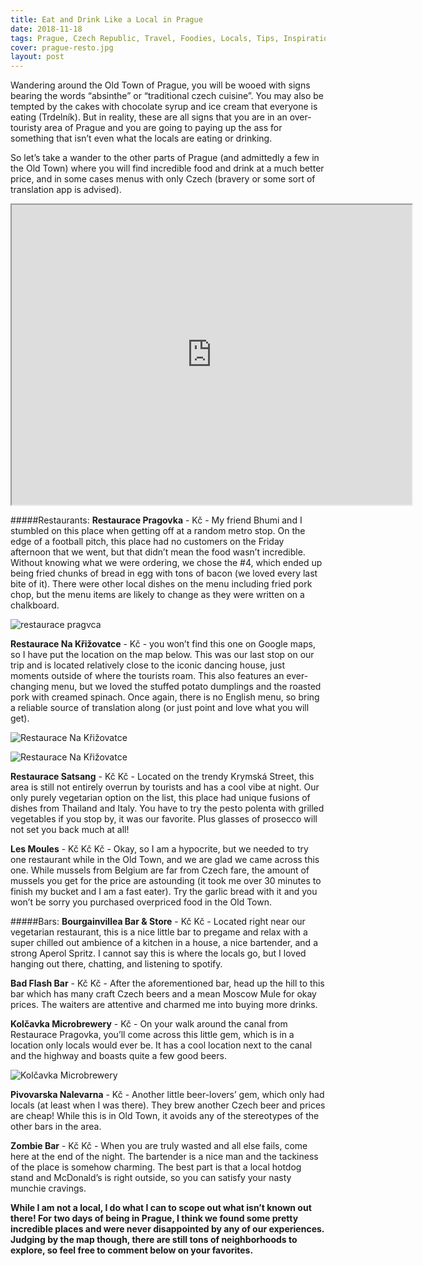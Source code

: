 ```yaml
---
title: Eat and Drink Like a Local in Prague
date: 2018-11-18
tags: Prague, Czech Republic, Travel, Foodies, Locals, Tips, Inspiration
cover: prague-resto.jpg
layout: post
---
```


Wandering around the Old Town of Prague, you will be wooed with signs bearing the words “absinthe” or “traditional czech cuisine”. You may also be tempted by the cakes with chocolate syrup and ice cream that everyone is eating (Trdelník). But in reality, these are all signs that you are in an over-touristy area of Prague and you are going to paying up the ass for something that isn’t even what the locals are eating or drinking.

So let’s take a wander to the other parts of Prague (and admittedly a few in the Old Town) where you will find incredible food and drink at a much better price, and in some cases menus with only Czech (bravery or some sort of translation app is advised).

<iframe src="https://www.google.com/maps/d/u/0/embed?mid=1rgzrQA2FL-bQk9ExLvz5Uqo9eKSDgYVc" width="640" height="480" class="google-map"></iframe>

#####Restaurants:
**Restaurace Pragovka** - Kč - My friend Bhumi and I stumbled on this place when getting off at a random metro stop. On the edge of a football pitch, this place had no customers on the Friday afternoon that we went, but that didn’t mean the food wasn’t incredible. Without knowing what we were ordering, we chose the #4, which ended up being fried chunks of bread in egg with tons of bacon (we loved every last bite of it). There were other local dishes on the menu including fried pork chop, but the menu items are likely to change as they were written on a chalkboard.

![restaurace pragvca](https://res.cloudinary.com/dofuzeof4/image/upload/v1542557930/The%20Hopeless%20Roamantic/Prague/restaurace-pragvca.png)

**Restaurace Na Křižovatce** - Kč - you won’t find this one on Google maps, so I have put the location on the map below. This was our last stop on our trip and is located relatively close to the iconic dancing house, just moments outside of where the tourists roam. This also features an ever-changing menu, but we loved the stuffed potato dumplings and the roasted pork with creamed spinach. Once again, there is no English menu, so bring a reliable source of translation along (or just point and love what you will get).

![Restaurace Na Křižovatce](https://res.cloudinary.com/dofuzeof4/image/upload/v1542557929/The%20Hopeless%20Roamantic/Prague/resto-prague.png)

![Restaurace Na Křižovatce](https://res.cloudinary.com/dofuzeof4/image/upload/v1542557953/The%20Hopeless%20Roamantic/Prague/Screen_Shot_2018-11-18_at_5.12.29_PM.png)

**Restaurace Satsang** - Kč Kč  - Located on the trendy Krymská Street, this area is still not entirely overrun by tourists and has a cool vibe at night. Our only purely vegetarian option on the list, this place had unique fusions of dishes from Thailand and Italy. You have to try the pesto polenta with grilled vegetables if you stop by, it was our favorite. Plus glasses of prosecco will not  set you back much at all!

**Les Moules** - Kč Kč Kč - Okay, so I am a hypocrite, but we needed to try one restaurant while in the Old Town, and we are glad we came across this one. While mussels from Belgium are far from Czech fare, the amount of mussels you get for the price are astounding (it took me over 30 minutes to finish my bucket and I am a fast eater). Try the garlic bread with it and you won’t be sorry you purchased overpriced food in the Old Town.


#####Bars:
**Bourgainvillea Bar & Store** - Kč Kč - Located right near our vegetarian restaurant, this is a nice little bar to pregame and relax with a super chilled out ambience of a kitchen in a house, a nice bartender, and a strong Aperol Spritz. I cannot say this is where the locals go, but I loved hanging out there, chatting, and listening to spotify.

**Bad Flash Bar** - Kč Kč - After the aforementioned bar, head up the hill to this bar which has many craft Czech beers and a mean Moscow Mule for okay prices. The waiters are attentive and charmed me into buying more drinks.

**Kolčavka Microbrewery** - Kč - On your walk around the canal from Restaurace Pragovka, you’ll come across this little gem, which is in a location only locals would ever be. It has a cool location next to the canal and the highway and boasts quite a few good beers.

![Kolčavka Microbrewery](https://res.cloudinary.com/dofuzeof4/image/upload/v1542557928/The%20Hopeless%20Roamantic/Prague/pivovar-kolcavska.jpg)

**Pivovarska Nalevarna** - Kč - Another little beer-lovers’ gem, which only had locals (at least when I was there). They brew another Czech beer and prices are cheap! While this is in Old Town, it avoids any of the stereotypes of the other bars in the area.

**Zombie Bar** - Kč Kč  - When you are truly wasted and all else fails, come here at the end of the night. The bartender is a nice man and the tackiness of the place is somehow charming. The best part is that a local hotdog stand and McDonald’s is right outside, so you can satisfy your nasty munchie cravings.

**While I am not a local, I do what I can to scope out what isn’t known out there! For two days of being in Prague, I think we found some pretty incredible places and were never disappointed by any of our experiences. Judging by the map though, there are still tons of neighborhoods to explore, so feel free to comment below on your favorites.**

